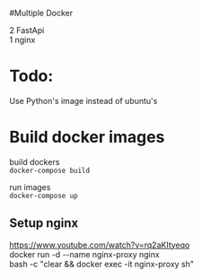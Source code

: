 #Multiple Docker

2 FastApi  
1 nginx  


Todo:
====
Use Python's image instead of ubuntu's  

Build docker images
===============

build dockers  
`docker-compose build`  

<!-- build proper images
docker build -t image1 .  
docker build -t image2 .   -->
run images  
`docker-compose up`  

<!-- `docker run --name myimage1 -d -p 8080:80 multidokcer/image1`  
`docker run --name myimage2 -d -p 8081:80 multidokcer/image2`    -->

Setup nginx
----
https://www.youtube.com/watch?v=rq2aKItyeqo  
docker run -d --name nginx-proxy nginx  
bash -c "clear && docker exec -it nginx-proxy sh"  
